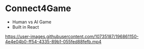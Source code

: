 # Connect4Game

- Human vs AI Game  
- Built in React


https://user-images.githubusercontent.com/10735187/196861150-4e4e04b0-ff54-4335-89b1-055fed88fefb.mp4

